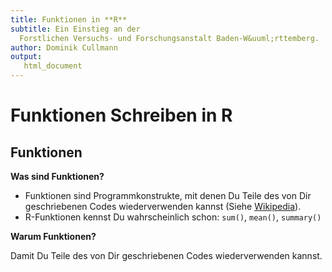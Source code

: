 ```yaml
---
title: Funktionen in **R**
subtitle: Ein Einstieg an der 
  Forstlichen Versuchs- und Forschungsanstalt Baden-W&uuml;rttemberg.
author: Dominik Cullmann
output:
   html_document
---
```


# Funktionen Schreiben in R

## Funktionen 

**Was sind Funktionen?**

* Funktionen sind Programmkonstrukte, mit denen Du Teile des von Dir geschriebenen Codes wiederverwenden kannst
(Siehe [Wikipedia](https://de.wikipedia.org/wiki/Funktion_(Programmierung))).
* R-Funktionen kennst Du wahrscheinlich schon: `sum()`, `mean()`, `summary()`

**Warum Funktionen?**

Damit Du Teile des von Dir geschriebenen Codes wiederverwenden kannst.
